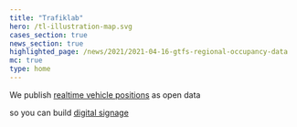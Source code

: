 ```yaml
---
title: "Trafiklab"
hero: /tl-illustration-map.svg
cases_section: true
news_section: true
highlighted_page: /news/2021/2021-04-16-gtfs-regional-occupancy-data
mc: true
type: home
---
```

<p>We publish <a class="landing-roller" href="/api/trafiklab-apis/gtfs-regional/gtfs-regional-realtime/">realtime 
vehicle positions</a> as open data</p>
<p>so you can build <a class="landing-roller" href="/cases">digital signage</a></p>
